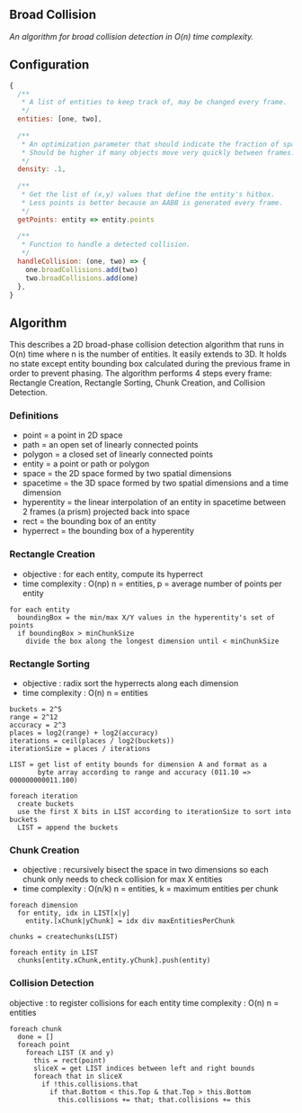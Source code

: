 ## Broad Collision

_An algorithm for broad collision detection in O(n) time complexity._

## Configuration
```js
{
  /**
   * A list of entities to keep track of, may be changed every frame.
   */
  entities: [one, two],
  
  /**
   * An optimization parameter that should indicate the fraction of space occupied by collision boxes.
   * Should be higher if many objects move very quickly between frames.
   */
  density: .1,
  
  /**
   * Get the list of (x,y) values that define the entity's hitbox.
   * Less points is better because an AABB is generated every frame.
   */
  getPoints: entity => entity.points
  
  /**
   * Function to handle a detected collision.
   */
  handleCollision: (one, two) => {
    one.broadCollisions.add(two)
    two.broadCollisions.add(one)
  },
}
```

## Algorithm

This describes a 2D broad-phase collision detection algorithm that runs in O(n) time where n is the number of entities. It easily extends to 3D. It holds no state except entity bounding box calculated during the previous frame in order to prevent phasing. The algorithm performs 4 steps every frame: Rectangle Creation, Rectangle Sorting, Chunk Creation, and Collision Detection.

### Definitions
- point = a point in 2D space
- path = an open set of linearly connected points
- polygon = a closed set of linearly connected points
- entity = a point or path or polygon
- space = the 2D space formed by two spatial dimensions
- spacetime = the 3D space formed by two spatial dimensions and a time dimension
- hyperentity = the linear interpolation of an entity in spacetime between 2 frames (a prism) projected back into space
- rect = the bounding box of an entity
- hyperrect = the bounding box of a hyperentity

### Rectangle Creation
- objective : for each entity, compute its hyperrect
- time complexity : O(np) n = entities, p = average number of points per entity

```
for each entity
  boundingBox = the min/max X/Y values in the hyperentity's set of points
  if boundingBox > minChunkSize
    divide the box along the longest dimension until < minChunkSize
```

### Rectangle Sorting
- objective : radix sort the hyperrects along each dimension
- time complexity : O(n) n = entities

```
buckets = 2^5
range = 2^12
accuracy = 2^3
places = log2(range) + log2(accuracy)
iterations = ceil(places / log2(buckets))
iterationSize = places / iterations

LIST = get list of entity bounds for dimension A and format as a
       byte array according to range and accuracy (011.10 => 000000000011.100)

foreach iteration
  create buckets
  use the first X bits in LIST according to iterationSize to sort into buckets
  LIST = append the buckets
```

### Chunk Creation
- objective : recursively bisect the space in two dimensions so each chunk only needs to check collision for max X entities
- time complexity : O(n/k) n = entities, k = maximum entities per chunk

```
foreach dimension
  for entity, idx in LIST[x|y]
    entity.[xChunk|yChunk] = idx div maxEntitiesPerChunk

chunks = createchunks(LIST)

foreach entity in LIST
  chunks[entity.xChunk,entity.yChunk].push(entity)  
```

### Collision Detection
objective : to register collisions for each entity
time complexity : O(n) n = entities
```
foreach chunk
  done = []
  foreach point
    foreach LIST (X and y)
      this = rect(point)
      sliceX = get LIST indices between left and right bounds
      foreach that in sliceX
        if !this.collisions.that
          if that.Bottom < this.Top & that.Top > this.Bottom
            this.collisions += that; that.collisions += this
```
